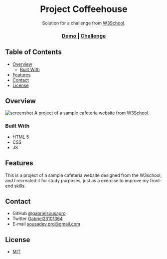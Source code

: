 <h1 align="center">Project Coffeehouse</h1>

<div align="center">
   Solution for a challenge from  <a href="https://www.w3schools.com/" target="_blank">W3School</a>.
</div>

<div align="center">
  <h3>
    <a target="_blank" href="https://gabrielsousapro.github.io/project-coffeehouse/">
      Demo
    </a>
    <span> | </span>
    <a target="_blank" href="https://www.w3schools.com/w3css/tryit.asp?filename=tryw3css_templates_cafe">
      Challenge
    </a>
  </h3>
</div>

<!-- TABLE OF CONTENTS -->

## Table of Contents

- [Overview](#overview)
  - [Built With](#built-with)
- [Features](#features)
- [Contact](#contact)
- [License](#license)

<!-- OVERVIEW -->

## Overview

![screenshot](img/readme-img-desktop.gif)
A project of a sample cafeteria website from [W3School](https://www.w3schools.com/).



### Built With

<!-- This section should list any major frameworks that you built your project using. Here are a few examples.-->

- HTML 5
- CSS
- JS

## Features

<!-- List the features of your application or follow the template. Don't share the figma file here :) -->

This is a project of a sample cafeteria website designed from the W3school, and I recreated it for study purposes, just as a exercise to improve my front-end skills.

## Contact

- GitHub [@gabrielsousapro](https://{github.com/gabrielsousapro})
- Twitter [Gabriel23101364](https://twitter.com/Gabriel23101364)
- E-mail sousadev.pro@gmail.com

## License

- [MIT](https://choosealicense.com/licenses/mit/)